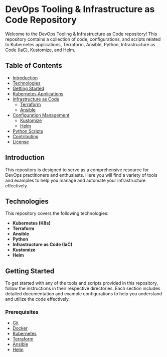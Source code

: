 # DevOps Tooling & Infrastructure as Code Repository

Welcome to the DevOps Tooling & Infrastructure as Code repository! This repository contains a collection of code, configurations, and scripts related to Kubernetes applications, Terraform, Ansible, Python, Infrastructure as Code (IaC), Kustomize, and Helm.



## Table of Contents

- [Introduction](#introduction)
- [Technologies](#technologies)
- [Getting Started](#getting-started)
- [Kubernetes Applications](#kubernetes-applications)
- [Infrastructure as Code](#infrastructure-as-code)
    - [Terraform](#terraform)
    - [Ansible](#ansible)
- [Configuration Management](#configuration-management)
    - [Kustomize](#kustomize)
    - [Helm](#helm)
- [Python Scripts](#python-scripts)
- [Contributing](#contributing)
- [License](#license)

## Introduction

This repository is designed to serve as a comprehensive resource for DevOps practitioners and enthusiasts. Here you will find a variety of tools and examples to help you manage and automate your infrastructure effectively.

## Technologies

This repository covers the following technologies:

- **Kubernetes (K8s)**
- **Terraform**
- **Ansible**
- **Python**
- **Infrastructure as Code (IaC)**
- **Kustomize**
- **Helm**

## Getting Started

To get started with any of the tools and scripts provided in this repository, follow the instructions in their respective directories. Each section includes detailed documentation and example configurations to help you understand and utilize the code effectively.

### Prerequisites

- [Git](https://git-scm.com/)
- [Docker](https://www.docker.com/)
- [Kubernetes](https://kubernetes.io/)
- [Terraform](https://www.terraform.io/)
- [Ansible](https://www.ansible.com/)
- [Helm](https://helm.sh/)
